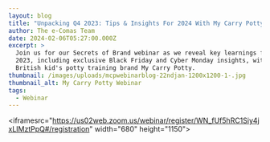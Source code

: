 ```yaml
---
layout: blog
title: "Unpacking Q4 2023: Tips & Insights For 2024 With My Carry Potty"
author: The e-Comas Team
date: 2024-02-06T05:27:00.000Z
excerpt: >
  Join us for our Secrets of Brand webinar as we reveal key learnings from Q4
  2023, including exclusive Black Friday and Cyber Monday insights, with leading
  British kid's potty training brand My Carry Potty.
thumbnail: /images/uploads/mcpwebinarblog-22ndjan-1200x1200-1-.jpg
thumbnail_alt: My Carry Potty Webinar
tags:
  - Webinar
---
```

<iframesrc="https://us02web.zoom.us/webinar/register/WN_fUf5hRC1Siy4jxLIMztPpQ#/registration" width="680" height="1150"></iframe>